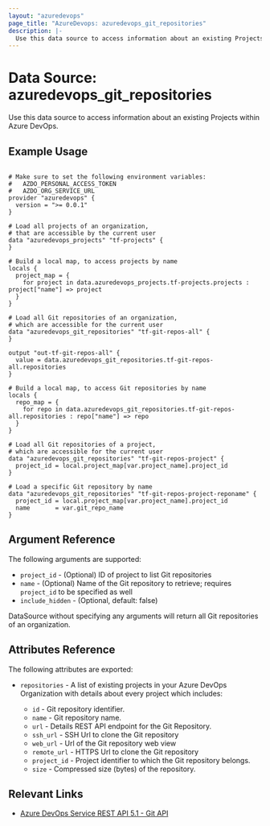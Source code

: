 ```yaml
---
layout: "azuredevops"
page_title: "AzureDevops: azuredevops_git_repositories"
description: |-
  Use this data source to access information about an existing Projects within Azure DevOps.
---
```


# Data Source: azuredevops_git_repositories

Use this data source to access information about an existing Projects within Azure DevOps.

## Example Usage

```hcl

# Make sure to set the following environment variables:
#   AZDO_PERSONAL_ACCESS_TOKEN
#   AZDO_ORG_SERVICE_URL
provider "azuredevops" {
  version = ">= 0.0.1"
}

# Load all projects of an organization,
# that are accessible by the current user
data "azuredevops_projects" "tf-projects" {
}

# Build a local map, to access projects by name
locals {
  project_map = {
    for project in data.azuredevops_projects.tf-projects.projects : project["name"] => project
  }
}

# Load all Git repositories of an organization,
# which are accessible for the current user
data "azuredevops_git_repositories" "tf-git-repos-all" {
}

output "out-tf-git-repos-all" {
  value = data.azuredevops_git_repositories.tf-git-repos-all.repositories
}

# Build a local map, to access Git repositories by name
locals {
  repo_map = {
    for repo in data.azuredevops_git_repositories.tf-git-repos-all.repositories : repo["name"] => repo
  }
}

# Load all Git repositories of a project,
# which are accessible for the current user
data "azuredevops_git_repositories" "tf-git-repos-project" {
  project_id = local.project_map[var.project_name].project_id
}

# Load a specific Git repository by name
data "azuredevops_git_repositories" "tf-git-repos-project-reponame" {
  project_id = local.project_map[var.project_name].project_id
  name       = var.git_repo_name
}

```

## Argument Reference

The following arguments are supported:

- `project_id` - (Optional) ID of project to list Git repositories
- `name` - (Optional) Name of the Git repository to retrieve; requires `project_id` to be specified as well
- `include_hidden` - (Optional, default: false)

DataSource without specifying any arguments will return all Git repositories of an organization.

## Attributes Reference

The following attributes are exported:

- `repositories` - A list of existing projects in your Azure DevOps Organization with details about every project which includes:

  - `id` - Git repository identifier.
  - `name` - Git repository name.
  - `url` - Details REST API endpoint for the Git Repository.
  - `ssh_url` - SSH Url to clone the Git repository
  - `web_url` - Url of the Git repository web view
  - `remote_url` - HTTPS Url to clone the Git repository
  - `project_id` - Project identifier to which the Git repository belongs.
  - `size` - Compressed size (bytes) of the repository.

## Relevant Links

- [Azure DevOps Service REST API 5.1 - Git API](https://docs.microsoft.com/en-us/rest/api/azure/devops/git/?view=azure-devops-rest-5.1)
